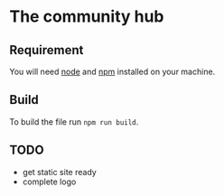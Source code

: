 The community hub
=================

Requirement
-----------

You will need [node](https://nodejs.org) and [npm](https://www.npmjs.com) installed on your machine.

Build
-----

To build the file run `npm run build`.


TODO
----

- get static site ready
- complete logo
